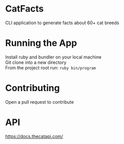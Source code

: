 # CatFacts
CLI application to generate facts about 60+ cat breeds 

# Running the App
Install ruby and bundler on your local machine <br>
Git clone into a new directory <br>
From the project root run: `ruby bin/program`

# Contributing
Open a pull request to contribute

# API 
https://docs.thecatapi.com/
